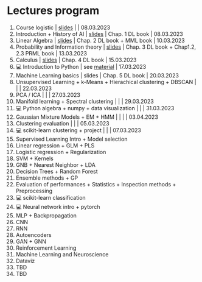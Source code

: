 # Lectures program

1. Course logistic | [slides](https://docs.google.com/presentation/d/1kTL8-8z6N607njfj-Qf8fa0qkur6mykDr2Tys3JPIuo/edit?usp=sharing) | | 08.03.2023
2. Introduction + History of AI | [slides](https://docs.google.com/presentation/d/1IcoJQ63RDV0LV5uVcy-pnU3F3krzO2MoAJE29SOO1rk/edit?usp=sharing) | Chap. 1 DL book | 08.03.2023
3. Linear Algebra | [slides](https://docs.google.com/presentation/d/1j8AIXVPb5G8GmNLkOs4kYQM4yauIXiLXRbYAvepf1Cc/edit?usp=sharing) | Chap. 2 DL book + MML book | 10.03.2023
4. Probability and Information theory | [slides](https://docs.google.com/presentation/d/1zs2O9KPIX-0WbPg2tbck-ZSs_x0ihgxNStZrvhkNJIQ/edit?usp=sharing) | Chap. 3 DL book + Chap1.2, 2.3 PRML book | 13.03.2023
5. Calculus | [slides](https://docs.google.com/presentation/d/1cVeEe3fkj_7FL-CN06Ol5xovt9A35_SlUG39PYNaL5A/edit?usp=sharing) | Chap. 4 DL book | 15.03.2023
6. 💻 Introduction to Python | see [material](material.md) | 17.03.2023
7. Machine Learning basics | slides | Chap. 5 DL book | 20.03.2023
9. Unsupervised Learning + k-Means + Hierachical clustering + DBSCAN | | | 22.03.2023
13. PCA / ICA | | | 27.03.2023
14. Manifold learning + Spectral clustering | | | 29.03.2023
15. 💻 Python algebra + numpy + data visualization | | | 31.03.2023
16. Gaussian Mixture Models + EM + HMM | | | | 03.04.2023
18. Clustering evaluation | | | 05.03.2023
19. 💻 scikit-learn clustering + project | | | 07.03.2023
20. Supervised Learning Intro + Model selection 
21. Linear regression + GLM + PLS
22. Logistic regression + Regularization
23. SVM + Kernels
24. GNB + Nearest Neighbor + LDA
25. Decision Trees + Random Forest
27. Ensemble methods + GP
28. Evaluation of performances + Statistics + Inspection methods + Preprocessing
29. 💻 scikit-learn classification
30. 💻 Neural network intro + pytorch
31. MLP + Backpropagation
32. CNN
33. RNN
34. Autoencoders
35. GAN + GNN
36. Reinforcement Learning
37. Machine Learning and Neuroscience
38. Dataviz
39. TBD
40. TBD
